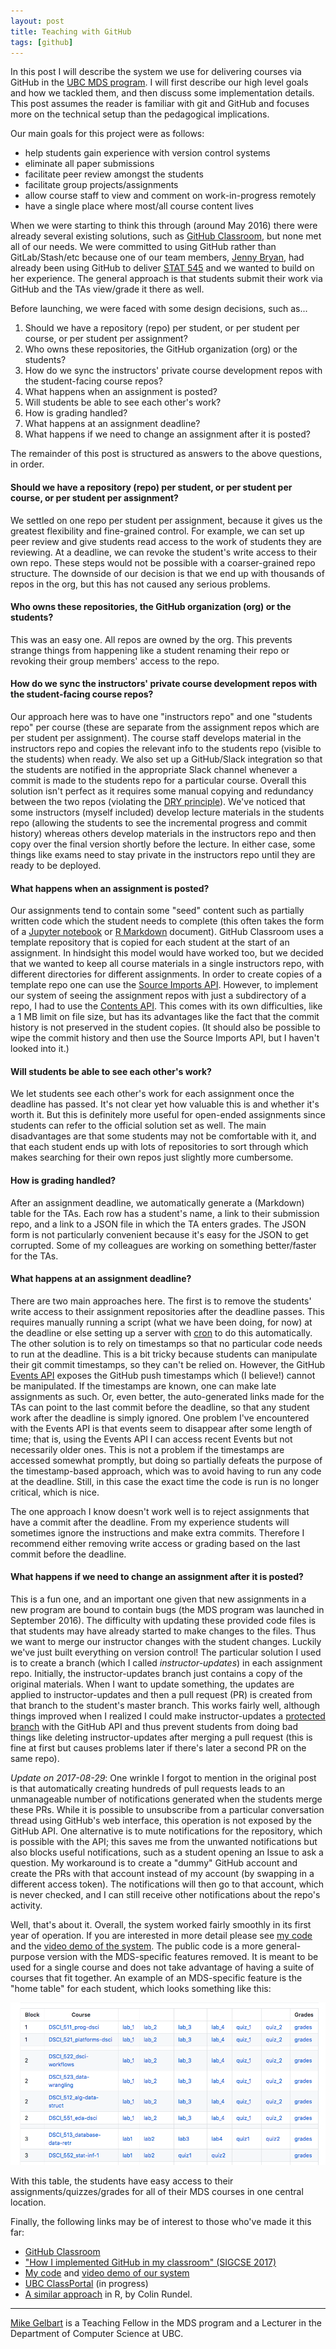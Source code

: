 ```yaml
---
layout: post
title: Teaching with GitHub
tags: [github]
---
```


In this post I will describe the system we use for delivering courses via GitHub in the [UBC MDS program](https://ubc-mds.github.io). I will first describe our high level goals and how we tackled them, and then discuss some implementation details. This post assumes the reader is familiar with git and GitHub and focuses more on the technical setup than the pedagogical implications.

Our main goals for this project were as follows:

- help students gain experience with version control systems
- eliminate all paper submissions
- facilitate peer review amongst the students
- facilitate group projects/assignments
- allow course staff to view and comment on work-in-progress remotely 
- have a single place where most/all course content lives

When we were starting to think this through (around May 2016) there were already several existing solutions, such as [GitHub Classroom](https://classroom.github.com/), but none met all of our needs. We were committed to using GitHub rather than GitLab/Stash/etc because one of our team members, [Jenny Bryan](https://github.com/jennybc), had already been using GitHub to deliver [STAT 545](http://stat545.com/) and we wanted to build on her experience. The general approach is that students submit their work via GitHub and the TAs view/grade it there as well. 

Before launching, we were faced with some design decisions, such as...

1. Should we have a repository (repo) per student, or per student per course, or per student per assignment?
2. Who owns these repositories, the GitHub organization (org) or the students?
3. How do we sync the instructors' private course development repos with the student-facing course repos?
3. What happens when an assignment is posted?
4. Will students be able to see each other's work?
5. How is grading handled?
6. What happens at an assignment deadline?
7. What happens if we need to change an assignment after it is posted?

The remainder of this post is structured as answers to the above questions, in order. 

#### Should we have a repository (repo) per student, or per student per course, or per student per assignment?

We settled on one repo per student per assignment, because it gives us the greatest flexibility and fine-grained control. For example, we can set up peer review and give students read access to the work of students they are reviewing. At a deadline, we can revoke the student's write access to their own repo. These steps would not be possible with a coarser-grained repo structure. The downside of our decision is that we end up with thousands of repos in the org, but this has not caused any serious problems.

#### Who owns these repositories, the GitHub organization (org) or the students?

This was an easy one. All repos are owned by the org. This prevents strange things from happening like a student renaming their repo or revoking their group members' access to the repo.

#### How do we sync the instructors' private course development repos with the student-facing course repos?

Our approach here was to have one "instructors repo" and one "students repo" per course (these are separate from the assignment repos which are per student per assignment). The course staff develops material in the instructors repo and copies the relevant info to the students repo (visible to the students) when ready. We also set up a GitHub/Slack integration so that the students are notified in the appropriate Slack channel whenever a commit is made to the students repo for a particular course. Overall this solution isn't perfect as it requires some manual copying and redundancy between the two repos (violating the [DRY principle](https://en.wikipedia.org/wiki/Don%27t_repeat_yourself)). We've noticed that some instructors (myself included) develop lecture materials in the students repo (allowing the students to see the incremental progress and commit history) whereas others develop materials in the instructors repo and then copy over the final version shortly before the lecture. In either case, some things like exams need to stay private in the instructors repo until they are ready to be deployed.

#### What happens when an assignment is posted?

Our assignments tend to contain some "seed" content such as partially written code which the student needs to complete (this often takes the form of a [Jupyter notebook](http://jupyter.org/) or [R Markdown](http://rmarkdown.rstudio.com/) document). GitHub Classroom uses a template repository that is copied for each student at the start of an assignment. In hindsight this model would have worked too, but we decided that we wanted to keep all course materials in a single instructors repo, with different directories for different assignments. In order to create copies of a template repo one can use the [Source Imports API](https://developer.github.com/v3/migration/source_imports/). However, to implement our system of seeing the assignment repos with just a subdirectory of a repo, I had to use the [Contents API](https://developer.github.com/v3/repos/contents/). This comes with its own difficulties, like a 1 MB limit on file size, but has its advantages like the fact that the commit history is not preserved in the student copies. (It should also be possible to wipe the commit history and then use the Source Imports API, but I haven't looked into it.)

#### Will students be able to see each other's work?

We let students see each other's work for each assignment once the deadline has passed. It's not clear yet how valuable this is and whether it's worth it. But this is definitely more useful for open-ended assignments since students can refer to the official solution set as well. The main disadvantages are that some students may not be comfortable with it, and that each student ends up with lots of repositories to sort through which makes searching for their own repos just slightly more cumbersome.

#### How is grading handled?

After an assignment deadline, we automatically generate a (Markdown) table for the TAs. Each row has a student's name, a link to their submission repo, and a link to a JSON file in which the TA enters grades. The JSON form is not particularly convenient because it's easy for the JSON to get corrupted. Some of my colleagues are working on something better/faster for the TAs.

#### What happens at an assignment deadline?

There are two main approaches here. The first is to remove the students' write access to their assignment repositories after the deadline passes. This requires manually running a script (what we have been doing, for now) at the deadline or else setting up a server with [cron](https://en.wikipedia.org/wiki/Cron) to do this automatically. The other solution is to rely on timestamps so that no particular code needs to run at the deadline. This is a bit tricky because students can manipulate their git commit timestamps, so they can't be relied on. However, the GitHub [Events API](https://developer.github.com/v3/activity/events/) exposes the GitHub push timestamps which (I believe!) cannot be manipulated. If the timestamps are known, one can make late assignments as such. Or, even better, the auto-generated links made for the TAs can point to the last commit before the deadline, so that any student work after the deadline is simply ignored. One problem I've encountered with the Events API is that events seem to disappear after some length of time; that is, using the Events API I can access recent Events but not necessarily older ones. This is not a problem if the timestamps are accessed somewhat promptly, but doing so partially defeats the purpose of the timestamp-based approach, which was to avoid having to run any code at the deadline. Still, in this case the exact time the code is run is no longer critical, which is nice. 

The one approach I know doesn't work well is to reject assignments that have a commit after the deadline. From my experience students will sometimes ignore the instructions and make extra commits. Therefore I recommend either removing write access or grading based on the last commit before the deadline. 

#### What happens if we need to change an assignment after it is posted?

This is a fun one, and an important one given that new assignments in a new program are bound to contain bugs (the MDS program was launched in September 2016). The difficulty with updating these provided code files is that students may have already started to make changes to the files. Thus we want to merge our instructor changes with the student changes. Luckily we've just built everything on version control! The particular solution I used is to create a branch (which I called _instructor-updates_) in each assignment repo. Initially, the instructor-updates branch just contains a copy of the original materials. When I want to update something, the updates are applied to instructor-updates and then a pull request (PR) is created from that branch to the student's master branch. This works fairly well, although things improved when I realized I could make instructor-updates a [protected branch](https://help.github.com/articles/about-protected-branches/) with the GitHub API and thus prevent students from doing bad things like deleting instructor-updates after merging a pull request (this is fine at first but causes problems later if there's later a second PR on the same repo).

_Update on 2017-08-29_: One wrinkle I forgot to mention in the original post is that automatically creating hundreds of pull requests leads to an unmanageable number of notifications generated when the students merge these PRs. While it is possible to unsubscribe from a particular conversation thread using GitHub's web interface, this operation is not exposed by the GitHub API. One alternative is to mute notifications for the repository, which is possible with the API; this saves me from the unwanted notifications but also blocks useful notifications, such as a student opening an Issue to ask a question. My workaround is to create a "dummy" GitHub account and create the PRs with that account instead of my account (by swapping in a different access token). The notifications will then go to that account, which is never checked, and I can still receive other notifications about the repo's activity.

Well, that's about it. Overall, the system worked fairly smoothly in its first year of operation. If you are interested in more detail please see [my code](https://github.com/mgelbart/rhomboid) and the [video demo of the system](https://www.youtube.com/watch?v=zgiaBS4uUk0). The public code is a more general-purpose version with the MDS-specific features removed. It is meant to be used for a single course and does not take advantage of having a suite of courses that fit together. An example of an MDS-specific feature is the "home table" for each student, which looks something like this:

![](/img/blog/mds-student-home.png)

With this table, the students have easy access to their assignments/quizzes/grades for all of their MDS courses in one central location. 

Finally, the following links may be of interest to those who've made it this far:

- [GitHub Classroom](https://classroom.github.com/)
- ["How I implemented GitHub in my classroom" (SIGCSE 2017)](https://www.youtube.com/watch?v=3j1BaUw53pM)
- [My code](https://github.com/mgelbart/rhomboid) and [video demo of our system](https://www.youtube.com/watch?v=zgiaBS4uUk0)
- [UBC ClassPortal](https://github.com/ubccpsc/classportal-backend) (in progress)
- [A similar approach](https://github.com/rundel/ghclass) in R, by Colin Rundel.

---------

[Mike Gelbart](http://www.cs.ubc.ca/~mgelbart/) is a Teaching Fellow in the MDS program and a Lecturer in the Department of Computer Science at UBC.
